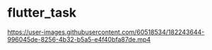# flutter_task


https://user-images.githubusercontent.com/60518534/182243644-996045de-8256-4b32-b5a5-e4f40bfa87de.mp4

